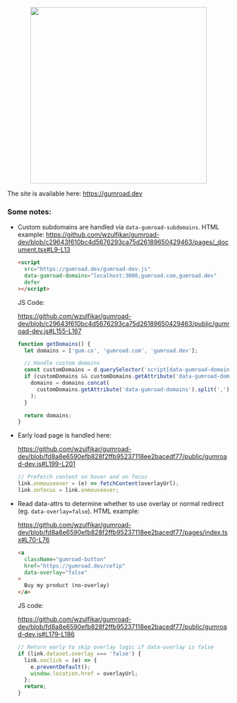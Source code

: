 <p align="center">
<img width="400" src="https://og-image.wzulfikar.com/i/**gumroad.dev**.png?theme=dark&md=1&fontSize=100px&images=https%3A%2F%2Fpbs.twimg.com%2Fmedia%2FDyWXd86UwAAsLM-%3Fformat%3Dpng%26name%3Dlarge&images=https%3A%2F%2Fassets.vercel.com%2Fimage%2Fupload%2Ffront%2Fassets%2Fdesign%2Fnextjs-white-logo.svg">
</p>

The site is available here: https://gumroad.dev

### Some notes:

- Custom subdomains are handled via `data-gumroad-subdomains`. HTML example:
  https://github.com/wzulfikar/gumroad-dev/blob/c29643f610bc4d5676293ca75d26189650429463/pages/_document.tsx#L9-L13

  ```html
  <script
    src="https://gumroad.dev/gumroad-dev.js"
    data-gumroad-domains="localhost:3000,gumroad.com,gumroad.dev"
    defer
  ></script>
  ```

  JS Code:

  https://github.com/wzulfikar/gumroad-dev/blob/c29643f610bc4d5676293ca75d26189650429463/public/gumroad-dev.js#L155-L167

  ```javascript
  function getDomains() {
    let domains = ['gum.co', 'gumroad.com', 'gumroad.dev'];

    // Handle custom domains
    const customDomains = d.querySelector('script[data-gumroad-domains]');
    if (customDomains && customDomains.getAttribute('data-gumroad-domains')) {
      domains = domains.concat(
        customDomains.getAttribute('data-gumroad-domains').split(',')
      );
    }

    return domains;
  }
  ```

- Early load page is handled here:

  https://github.com/wzulfikar/gumroad-dev/blob/fd8a8e6590efb828f2ffb95237118ee2bacedf77/public/gumroad-dev.js#L199-L201

  ```javascript
  // Prefetch content on hover and on focus
  link.onmouseover = (e) => fetchContent(overlayUrl);
  link.onfocus = link.onmouseover;
  ```

- Read data-attrs to determine whether to use overlay or normal redirect (eg. `data-overlay=false`). HTML example:

  https://github.com/wzulfikar/gumroad-dev/blob/fd8a8e6590efb828f2ffb95237118ee2bacedf77/pages/index.tsx#L70-L76

  ```html
  <a
    className="gumroad-button"
    href="https://gumroad.dev/cefip"
    data-overlay="false"
  >
    Buy my product (no-overlay)
  </a>
  ```

  JS code:

  https://github.com/wzulfikar/gumroad-dev/blob/fd8a8e6590efb828f2ffb95237118ee2bacedf77/public/gumroad-dev.js#L179-L186

  ```javascript
  // Return early to skip overlay logic if data-overlay is false
  if (link.dataset.overlay === 'false') {
    link.onclick = (e) => {
      e.preventDefault();
      window.location.href = overlayUrl;
    };
    return;
  }
  ```
